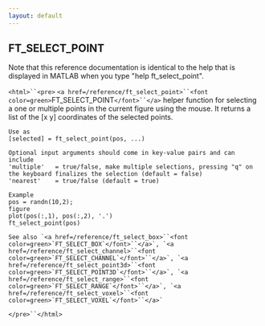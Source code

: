 ```yaml
---
layout: default
---
```


##  FT_SELECT_POINT

Note that this reference documentation is identical to the help that is displayed in MATLAB when you type "help ft_select_point".

`<html>``<pre>`
    `<a href=/reference/ft_select_point>``<font color=green>`FT_SELECT_POINT`</font>``</a>` helper function for selecting a one or multiple points in the
    current figure using the mouse. It returns a list of the [x y] coordinates of the
    selected points.
 
    Use as
    [selected] = ft_select_point(pos, ...)
 
    Optional input arguments should come in key-value pairs and can include
    'multiple'   = true/false, make multiple selections, pressing "q" on the keyboard finalizes the selection (default = false)
    'nearest'    = true/false (default = true)
 
    Example
    pos = randn(10,2);
    figure
    plot(pos(:,1), pos(:,2), '.')
    ft_select_point(pos)
 
    See also `<a href=/reference/ft_select_box>``<font color=green>`FT_SELECT_BOX`</font>``</a>`, `<a href=/reference/ft_select_channel>``<font color=green>`FT_SELECT_CHANNEL`</font>``</a>`, `<a href=/reference/ft_select_point3d>``<font color=green>`FT_SELECT_POINT3D`</font>``</a>`, `<a href=/reference/ft_select_range>``<font color=green>`FT_SELECT_RANGE`</font>``</a>`, `<a href=/reference/ft_select_voxel>``<font color=green>`FT_SELECT_VOXEL`</font>``</a>` 
`</pre>``</html>`

